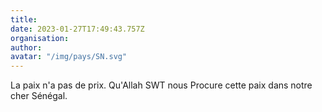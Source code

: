```yaml
---
title: 
date: 2023-01-27T17:49:43.757Z
organisation: 
author: 
avatar: "/img/pays/SN.svg"
---
```


La paix n'a pas de prix. Qu'Allah SWT nous Procure cette paix dans notre cher Sénégal. 